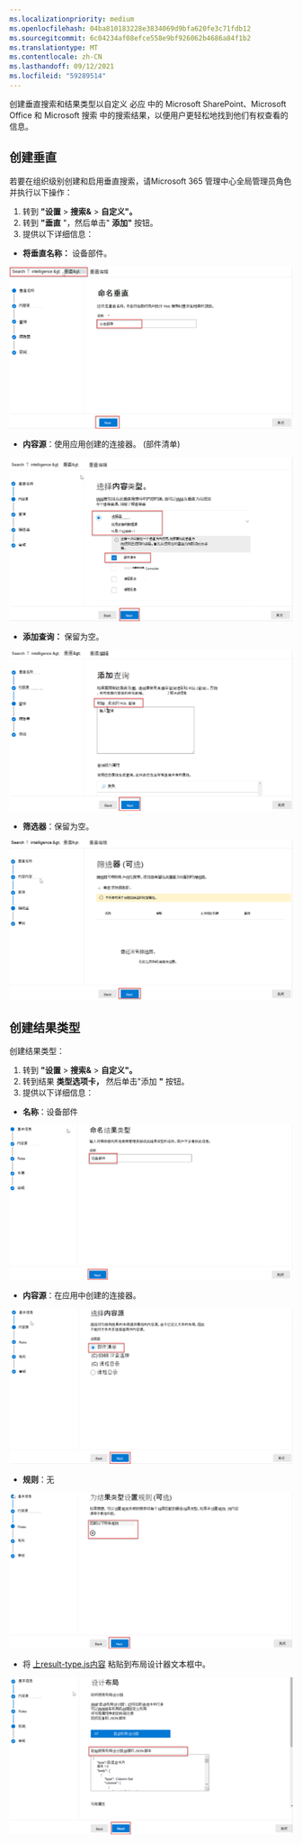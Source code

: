 ```yaml
---
ms.localizationpriority: medium
ms.openlocfilehash: 04ba810183228e3834069d9bfa620fe3c71fdb12
ms.sourcegitcommit: 6c04234af08efce558e9bf926062b4686a84f1b2
ms.translationtype: MT
ms.contentlocale: zh-CN
ms.lasthandoff: 09/12/2021
ms.locfileid: "59289514"
---
```

<!-- markdownlint-disable MD002 MD025 MD041 -->

创建垂直搜索和结果类型以自定义 必应 中的 Microsoft SharePoint、Microsoft Office 和 Microsoft 搜索 中的搜索结果，以便用户更轻松地找到他们有权查看的信息。

## <a name="create-a-vertical"></a>创建垂直

若要在组织级别创建和启用垂直搜索，请Microsoft 365 管理中心全局管理员角色并执行以下操作[](https://admin.microsoft.com/)：

1. 转到 **"设置**  >  **搜索&**  >  **自定义"。**
2. 转到 **"垂直** "，然后单击" **添加"** 按钮。
3. 提供以下详细信息：
  * **将垂直名称：** 设备部件。

   !["命名垂直"部分屏幕截图](images/connectors-images/build11.png)

  * **内容源**：使用应用创建的连接器。  (部件清单) 

   !["内容源"部分屏幕截图](images/connectors-images/build12.png)

  * **添加查询：** 保留为空。

   !["添加查询"部分屏幕截图](images/connectors-images/build13.png)

  * **筛选器**：保留为空。

   !["筛选器"部分屏幕截图](images/connectors-images/build14.png)

## <a name="create-a-result-type"></a>创建结果类型

创建结果类型：

1. 转到 **"设置**  >  **搜索&**  >  **自定义"。**
2. 转到结果 **类型选项卡，** 然后单击"添加 **"** 按钮。
3. 提供以下详细信息：

  * **名称**：设备部件

   !["命名结果类型"部分屏幕截图](images/connectors-images/build15.png)

  * **内容源**：在应用中创建的连接器。

   !["选择内容源"部分屏幕截图](images/connectors-images/build16.png)

  * **规则**：无

   !["设置规则"部分屏幕截图](images/connectors-images/build17.png)

  * 将 [ 上result-type.js内容](https://github.com/microsoftgraph/msgraph-search-connector-sample/blob/master/result-type.json) 粘贴到布局设计器文本框中。

   !["设计布局"部分屏幕截图](images/connectors-images/build18.png)
